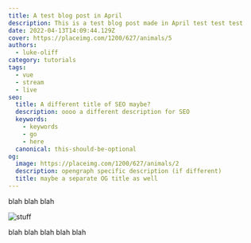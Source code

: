 ```yaml
---
title: A test blog post in April
description: This is a test blog post made in April test test test
date: 2022-04-13T14:09:44.129Z
cover: https://placeimg.com/1200/627/animals/5
authors:
  - luke-oliff
category: tutorials
tags:
  - vue
  - stream
  - live
seo:
  title: A different title of SEO maybe?
  description: oooo a different description for SEO
  keywords:
    - keywords
    - go
    - here
  canonical: this-should-be-optional
og:
  image: https://placeimg.com/1200/627/animals/2
  description: opengraph specific description (if different)
  title: maybe a separate OG title as well
---
```


blah blah blah

![stuff](https://placeimg.com/1200/627/animals/2 "blah")

blah blah blah blah blah
